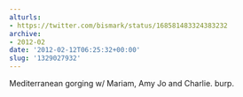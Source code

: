 ```yaml
---
alturls:
- https://twitter.com/bismark/status/168581483324383232
archive:
- 2012-02
date: '2012-02-12T06:25:32+00:00'
slug: '1329027932'
---
```


Mediterranean gorging w/ Mariam, Amy Jo and Charlie. burp.

